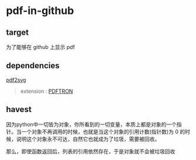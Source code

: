 # pdf-in-github

## target

为了能够在 github 上显示 pdf

## dependencies

[pdf2svg](https://www.pdftron.com/documentation/cli/download/)

> extension : [PDFTRON](https://www.pdftron.com/documentation/python/get-started/)


## havest

因为python中一切皆为对象，你所看到的一切变量，本质上都是对象的一个指针。当一个对象不再调用的时候，也就是当这个对象的引用计数(指针数)为 0 的时候，说明这个对象永不可达，自然它也就成为了垃圾，需要被回收。

那么，即使函数返回后，列表的引用依然存在，于是对象就不会被垃圾回收 
